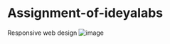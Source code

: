# Assignment-of-ideyalabs
Responsive web design
![image](https://user-images.githubusercontent.com/93312353/189290869-3efb9f91-8276-4260-a8df-4eee3871f13e.png)
